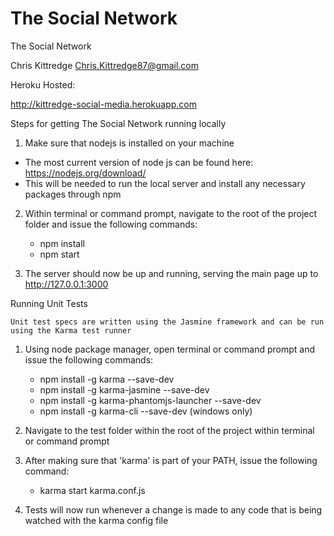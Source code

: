 # The Social Network
The Social Network

Chris Kittredge
Chris.Kittredge87@gmail.com

Heroku Hosted:

http://kittredge-social-media.herokuapp.com

Steps for getting The Social Network running locally

1. Make sure that nodejs is installed on your machine
 - The most current version of node js can be found here: https://nodejs.org/download/
 - This will be needed to run the local server and install any necessary packages through npm
 
2. Within terminal or command prompt, navigate to the root of the project folder and issue the following commands:
    - npm install
    - npm start
    
3. The server should now be up and running, serving the main page up to http://127.0.0.1:3000


Running Unit Tests

    Unit test specs are written using the Jasmine framework and can be run using the Karma test runner
    
1. Using node package manager, open terminal or command prompt and issue the following commands:
    - npm install -g karma --save-dev
    - npm install -g karma-jasmine --save-dev
    - npm install -g karma-phantomjs-launcher --save-dev
    - npm install -g karma-cli --save-dev (windows only)
    
2. Navigate to the test folder within the root of the project within terminal or command prompt

3. After making sure that 'karma' is part of your PATH, issue the following command:
    - karma start karma.conf.js
    
4. Tests will now run whenever a change is made to any code that is being watched with the karma config file